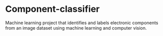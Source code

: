 # Component-classifier
Machine learning project that identifies and labels electronic components from an image dataset using machine learning and computer vision.
